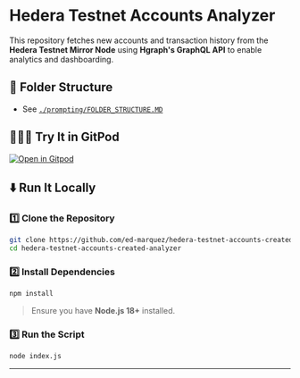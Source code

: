 # Hedera Testnet Accounts Analyzer

This repository fetches new accounts and transaction history from the **Hedera Testnet Mirror Node** using **Hgraph's GraphQL API** to enable analytics and dashboarding.

## 📂 Folder Structure

- See [`./prompting/FOLDER_STRUCTURE.MD`](./prompting/FOLDER_STRUCTURE.md)

## 🧑🏻‍💻 Try It in GitPod

[![Open in Gitpod](https://gitpod.io/button/open-in-gitpod.svg)](https://gitpod.io/?autostart=true#https://github.com/ed-marquez/hedera-testnet-accounts-created-analyzer)

## ⬇️ Run It Locally

### **1️⃣ Clone the Repository**

```sh
git clone https://github.com/ed-marquez/hedera-testnet-accounts-created-analyzer.git
cd hedera-testnet-accounts-created-analyzer
```

### **2️⃣ Install Dependencies**

```sh
npm install
```

> Ensure you have **Node.js 18+** installed.

### **3️⃣ Run the Script**

```sh
node index.js
```

---
